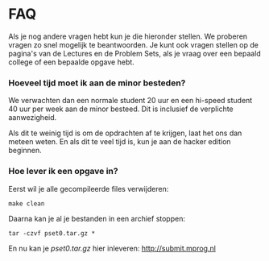 # FAQ

Als je nog andere vragen hebt kun je die hieronder stellen. We proberen vragen zo snel mogelijk te beantwoorden. Je kunt ook vragen stellen op de pagina's van de Lectures en de Problem Sets, als je vraag over een bepaald college of een bepaalde opgave hebt.

### Hoeveel tijd moet ik aan de minor besteden?

We verwachten dan een normale student 20 uur en een hi-speed student 40 uur per week aan de minor besteed. Dit is inclusief de verplichte aanwezigheid.

Als dit te weinig tijd is om de opdrachten af te krijgen, laat het ons dan meteen weten. En als dit te veel tijd is, kun je aan de hacker edition beginnen.

### Hoe lever ik een opgave in?

Eerst wil je alle gecompileerde files verwijderen:

    make clean

Daarna kan je al je bestanden in een archief stoppen:

    tar -czvf pset0.tar.gz *

En nu kan je *pset0.tar.gz* hier inleveren: <http://submit.mprog.nl>
